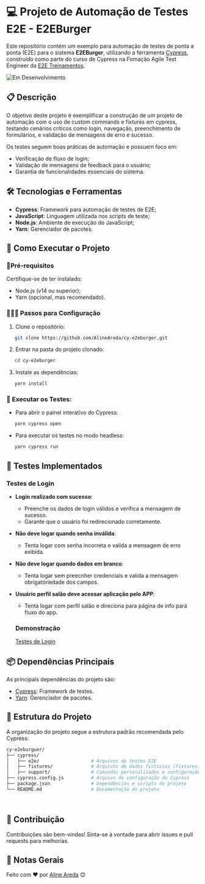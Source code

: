 # 💻 Projeto de Automação de Testes E2E - E2EBurger

Este repositório contém um exemplo para automação de testes de ponta a ponta (E2E) para o sistema **E2EBurger**, utilizando a ferramenta [Cypress](https://www.cypress.io/), construído como parte do curso de Cypress na Fomação Agile Test Engineer da [E2E Treinamentos](https://e2etreinamentos.com.br/formacao-agile-test-engineer/).

![Em Desenvolvimento](https://img.shields.io/badge/Status-Em_Desenvolvimento-yellow)

## 📋 Descrição

O objetivo deste projeto é exemplificar a construção de um projeto de automação com o uso de custom commands e fixtures em cypress, testando cenários críticos como login, navegação, preenchimento de formulários, e validação de mensagens de erro e sucesso.

Os testes seguem boas práticas de automação e possuem foco em:

- Verificação de fluxo de login;
- Validação de mensagens de feedback para o usuário;
- Garantia de funcionalidades essenciais do sistema.

## 🛠️ Tecnologias e Ferramentas

- **Cypress**: Framework para automação de testes de E2E;
- **JavaScript**: Linguagem utilizada nos scripts de teste;
- **Node.js**: Ambiente de execução do JavaScript;
- **Yarn**: Gerenciador de pacotes.


## 🚀 Como Executar o Projeto

###  📌Pré-requisitos

Certifique-se de ter instalado:

- Node.js (v14 ou superior);
- Yarn (opcional, mas recomendado).

### 👨🏻‍💻 Passos para Configuração

 1. Clone o repositório:
 ```bash
	git clone https://github.com/AlineAreda/cy-e2eburger.git 
```
 2. Entrar na pasta do projeto clonado:
 ```bash
	cd cy-e2eburger
```
3. Instale as dependências:
 ```bash
	yarn install
```

### 🤖 Executar os Testes:

-  Para abrir o painel interativo do Cypress:
 ```bash
	yarn cypress open
```

-  Para executar os testes no modo headless:
 ```bash
	yarn cypress run
```


## 🧪 Testes Implementados

### Testes de Login

-   **Login realizado com sucesso**:
	-  Preenche os dados de login válidos e verifica a mensagem de sucesso.
	-  Garante que o usuário foi redirecionado corretamente.
        
-   **Não deve logar quando senha inválida**:    
	-  Tenta logar com senha incorreta e valida a mensagem de erro exibida.
      
-   **Não deve logar quando dados em branco**:
	 - Tenta logar sem preecnher credenciais e valida a mensagem obrigatóriedade dos campos.

-   **Usuário perfil salão deve acessar aplicação pelo APP**:
	 -  Tenta logar com perfil salão e direciona para página de info para fluxo do app.    
			  
    
      ### Demonstração 
    [Testes de Login](https://github.com/user-attachments/assets/56ccb75d-54ce-47e6-ad8b-588c442e0170)
    
    

## 📦 Dependências Principais

As principais dependências do projeto são:

-   [Cypress](https://www.cypress.io/): Framework de testes.
-   [Yarn](https://yarnpkg.com/): Gerenciador de pacotes.



##  📂 Estrutura do Projeto

A organização do projeto segue a estrutura padrão recomendada pelo Cypress:

 ```bash
cy-e2eburguer/
├── cypress/
│   ├── e2e/                   # Arquivos de testes E2E
│   ├── fixtures/              # Arquivos de dados fictícios (fixtures)
│   ├── support/               # Comandos personalizados e configurações adicionais
├── cypress.config.js          # Arquivo de configuração do Cypress
├── package.json               # Dependências e scripts do projeto
└── README.md                  # Documentação do projeto

	
```



##  🚀 Contribuição

Contribuições são bem-vindas! Sinta-se à vontade para abrir issues e pull requests para melhorias.

## 📌 Notas Gerais
Feito com ❤️ por [Aline Areda](https://github.com/AlineAreda) 😊






